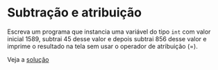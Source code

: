 # Subtração e atribuição

Escreva um programa que instancia uma variável do tipo `int` com valor inicial
1589, subtrai 45 desse valor e depois subtrai 856 desse valor e imprime o
resultado na tela sem usar o operador de atribuição (=).

Veja a [solução](./solucoes/19-subtracao-e-atribuicao.go)